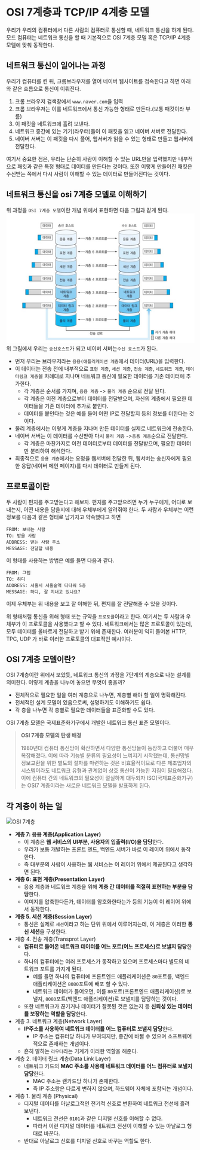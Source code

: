# OSI 7계층과 TCP/IP 4계층 모델
우리가 우리의 컴퓨터에서 다른 사람의 컴퓨터로 통신할 때, 네트워크 통신을 하게 된다. 
모드 컴퓨터는 네트워크 통신을 할 때 기본적으로 OSI 7계층 모델 혹은 TCP/IP 4계층 모델에 맞춰 동작한다.

## 네트워크 통신이 일어나는 과정
우리가 컴퓨터를 켠 뒤, 크롬브라우저를 열어 네이버 웹사이트를 접속한다고 하면 아래와 같은 흐름으로 통신이 이뤄진다.

1. 크롬 브라우저 검색창에서 `www.naver.com`을 입력
2. 크롬 브라우저는 이를 네트워크에서 통신 가능한 형태로 만든다.(보통 패킷이라 부름)
3. 이 패킷을 네트워크에 흘려 보낸다.
4. 네트워크 중간에 있는 기기(라우터)들이 이 패킷을 읽고 네이버 서버로 전달한다. 
5. 네이버 서버는 이 패킷을 다시 풀어, 웹서버가 읽을 수 있는 형태로 만들고 웹서버에 전달한다.  

여기서 중요한 점은, 우리는 단순히 사람이 이해할 수 있는 URL만을 입력했지만 내부적으로 패킷과 같은 특정 형태로 데이터를 만든다는 것이다. 또한 이렇게 만들어진 패킷은 수신받는 쪽에서 다시 사람이 이해할 수 있는 데이터로 만들어진다는 것이다.  

## 네트워크 통신을 osi 7계층 모델로 이해하기
위 과정을 `OSI 7계층 모델`이란 개념 위에서 표현하면 다음 그림과 같게 된다.  
![OSI 7계층](images/img13.png)  
위 그림에서 우리는 `송신호스트`가 되고 네이버 서버는`수신 호스트`가 된다.  
- 먼저 우리는 브라우저라는 `응용(애플리케이션 계층`에서 데이터(URL)을 입력한다.
- 이 데이터는 전송 전에 내부적으로 `표현 계층`, `세션 계층`, `전송 계층`, `네트워크 계층`, `데이터링크 계층`을 차례대로 지나며 네트워크 통신에 필요한 데이터를 기존 데이터에 추가한다.
    - 각 게층은 순서를 가지며, `응용 계층` -> `물리 계층` 순으로 전달 된다. 
    - 각 계층은 이전 계층으로부터 데이터를 전달받으며, 자신의 계층에서 필요한 데이터들을 기존 데이터에 추가로 붙인다.  
    - 데이터를 붙인다는 것은 예를 들어 어떤 IP로 전달할지 등의 정보를 더한다는 것이다.
- 물리 계층에서는 이렇게 계층을 지나며 만든 데이터를 실제로 네트워크에 전송한다.
- 네이버 서버는 이 데이터를 수신받아 다시 `물리 계층` ->`응용 계층`순으로 전달한다. 
    - 각 계층은 마찬가지로 이전 데이터로부터 데이터를 전달받으며, 필요한 데이터만 분리하여 해석한다.
- 최종적으로 `응용 계층`에서는 요청을 웹서버에 전달한 뒤, 웹서버는 송신자에게 필요한 응답(네이버 메인 페이지)를 다시 데이터로 만들게 된다.  

## 프로토콜이란

두 사람이 편지를 주고받는다고 해보자. 편지를 주고받으려면 누가 누구에게, 어디로 보내는지, 어떤 내용을 담을지에 대해 우체부에게 알려줘야 한다. 두 사람과 우체부는 이런 정보를 다음과 같은 형태로 남기자고 약속했다고 하면

```
FROM: 보내는 사람
TO: 받을 사람
ADDRESS: 받는 사람 주소
MESSAGE: 전달할 내용
```

이 형태를 사용하는 방법은 예를 들면 다음과 같다.

```
FROM: 그랩
TO: 하디
ADDRESS: 서울시 서울숲역 디타워 5층
MESSAGE: 하디, 잘 지내고 있나요?
```

이제 우체부는 위 내용을 보고 잘 이해한 뒤, 편지를 잘 전달해줄 수 있을 것이다.  



위 형태처럼 통신을 위해 형태 또는 규약을 `프로토콜`이라고 한다. 여기서는 두 사람과 우체부가 이 프로토콜을 사용했다고 할 수 있다. 네트워크에서는 많은 프로토콜이 있는데, 모두 데이터를 올바르게 전달하고 받기 위해 존재한다. 여러분이 익히 들어본 HTTP, TPC, UDP 가 바로 이러한 프로토콜의 대표적인 예시이다.  



## OSI 7계층 모델이란?

OSI 7계층이란 위에서 보았듯, 네트워크 통신의 과정을 7단계의 계층으로 나눈 설계를 의미한다. 이렇게 계층을 나누어 놓으면 무엇이 좋을까?

- 전체적으로 필요한 일을 여러 계층으로 나누면, 계층별 해야 할 일이 명확해진다.
- 전체적인 설계 모델이 있음으로써, 설명하기도 이해하기도 쉽다. 
- 각 층을 나누면 각 층별로 필요한 데이터들을 표준화할 수도 있다.  

OSI 7계층 모델은 국제표준화기구에서 개발한 네트워크 통신 표준 모델이다.  

> **OSI 7계층 모델의 탄생 배경**
>
> 1980년대 컴퓨터 통신망이 확산하면서 다양한 통신망들이 등장하고 더불어 매우 복잡해졌다. 이에 따라 기능별 분류의 필요성이 느껴지기 시작했는데, 통신망별 정보교환을 위한 별도의 절차를 마련하는 것은 비효율적이므로 다른 제조업자의 시스템이라도 네트워크 유형과 관계없이 상호 통신이 가능한 지침이 필요해졌다. 이에 컴퓨터 간의 네트워크의 필요성이 절실하게 대두되자 ISO(국제표준화기구)는 OSI7 계층이라는 새로운 네트워크 모델을 발표하게 된다.  



## 각 계층이 하는 일

![OSI 7계층](image/img14.png)  



- **계층 7: 응용 계층(Application Layer)**
  - 이 계층은 **웹 서비스의 UI부분, 사용자의 입출력(I/O)을 담당**한다.
  - 우리가 보통 개발하는 프론트 엔드, 백엔드 서버가 바로 이 레이어 위에서 동작한다.
  - 즉 대부분의 사람이 사용하는 웹 서비스는 이 레이어 위에서 제공된다고 생각하면 된다.
- **계층 6: 표현 계층(Presentation Layer)**
  - 응용 계층과 네트워크 계층을 위해 **계층 간 데이터를 적절히 표현하는 부분을 담당**한다.
  - 이미지를 압축한다든가, 데이터를 암호화한다는가 등의 기능이 이 레이어 위에서 동작한다.
- **계층 5. 세션 계층(Session Layer)**
  - 통신은 실제로 `세션`이라고 하는 단위 위에서 이루어지는데, 이 계층은 이러한 **통신 세션**을 구성한다.
- 계층 4. 전송 계층(Transprot Layer)
  - **컴퓨터로 들어온 네트워크 데이터를 어느 포트(어느 프로세스)로 보낼지 담당**한다.  
  - 하나의 컴퓨터에는 여러 프로세스가 동작하고 있으며 프로세스마다 별도의 네트워크 포트를 가지게 된다.   
    - 예를 들면 하나의 컴퓨터에 프론트엔드 애플리케이션은 `80`포트를, 백엔드 애플리케이션은 `8080`포트에 배포 할 수 있다. 
    - 네트워크 데이터가 들어오면, 이를 `80`포트(프론트엔드 애플리케이션)로 보낼지, `8080`포트(백엔드 애플리케이션)로 보낼지를 담당하는 것이다.  
  - 또한 네트워크가 끊기거나 데이터가 잘못된 것은 없는지 등 **신뢰성 있는 데이터를 보장하는 역할을 담당**한다.
- 계층 3. 네트워크 계층(Network Layer)
  - **IP주소를 사용하여 네트워크 데이터를 어느 컴퓨터로 보낼지 담당**한다.
    - IP 주소는 컴퓨터당 하나가 부여되지만, 중간에 바뀔 수 있으며 소프트웨어적으로 존재하는 개념이다.
  - 흔히 말하는 `라우터`라는 기계가 이러한 역할을 해준다.
- 계층 2. 데이터 링크 계층(Data Link Layer)
  - 네트워크 카드의 **MAC 주소를 사용해 네트워크 데이터를 어느 컴퓨터로 보낼지 담당**한다.  
    - MAC 주소는 랜카드당 하나가 존재한다.
    - 즉 IP 주소랑은 다르게 변하지 않으며, 하드웨어 자체에 포함되는 개념이다. 
- 계층 1. 물리 계층 (Physical)
  - 디지털 데이터를 아날로그적인 전기적 신호로 변환하여 네트워크 전선에 흘려보낸다.
    - 네트워크 전선은 `0101`과 같은 디지털 신호를 이해할 수 없다.
    - 따라서 이런 디지털 데이터를 네트워크 전선이 이해할 수 있는 아날로그 형태로 바꾼다.
  - 반대로 아날로그 신호를 디지털 신호로 바꾸는 역할도 한다.

